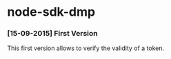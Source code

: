 # node-sdk-dmp

### [15-09-2015] First Version

This first version allows to verify the validity of a token.


